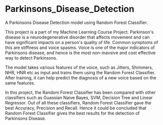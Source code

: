 # Parkinsons_Disease_Detection
A Parkinsons Disease Detection model using Random Forest Classifier.

This project is a part of my Machine Learning Course Project.
Parkinson's disease is a neurodegenerative disorder that affects movement and can have significant impacts on a person's quality of life. Common symptoms of this are stiffness and voice spasms. Voice is one of the major indicators of Parkinsons disease, and hence is the most non-inavsive and cost effective way to detect Parkinsons.

The model takes various features of the voice, such as Jitters, Shimmers, NHR, HNR etc as input and trains them using the Random Forest Classifier. After training, it can help predict the diagnosis of a new voice based on the same features. 

In this project, the Random Forest Classifier has been compared with other classifiers such as Guassian Naive Bayes, SVM, Decision Tree and Linear Regressor.
Out of all these classifiers, Random Forest Classifier gave the best Accuracy, Precision and Recall. Hence it could be concluded that Random Forest Classifier gives the best results for the detection of Parkinsons Disease. 
